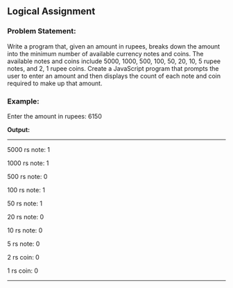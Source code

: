 ## Logical Assignment

### Problem Statement:

Write a program that, given an amount in rupees, breaks down the amount into the minimum number of available currency notes and coins. The available notes and coins include 5000, 1000, 500, 100, 50, 20, 10, 5 rupee notes, and 2, 1 rupee coins. Create a JavaScript program that prompts the user to enter an amount and then displays the count of each note and coin required to make up that amount.

### Example:

Enter the amount in rupees: 6150

**Output:**
***
5000 rs note: 1

1000 rs note: 1

500 rs note: 0

100 rs note: 1

50 rs note: 1

20 rs note: 0

10 rs note: 0

5 rs note: 0

2 rs coin: 0

1 rs coin: 0
***